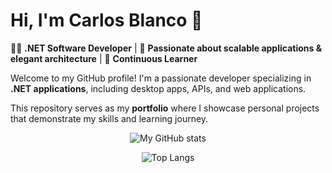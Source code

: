 # Hi, I'm Carlos Blanco 👋

👨‍💻 **.NET Software Developer** | 🚀 **Passionate about scalable applications & elegant architecture** | 🌱 **Continuous Learner**  


Welcome to my GitHub profile! I'm a passionate developer specializing in **.NET applications**, including desktop apps, APIs, and web applications.

This repository serves as my **portfolio** where I showcase personal projects that demonstrate my skills and learning journey.  

<div align="center">
  
![My GitHub stats](https://github-readme-stats.vercel.app/api?username=acbgalan&show_icons=true&theme=radical)  

![Top Langs](https://github-readme-stats.vercel.app/api/top-langs/?username=acbgalan&hide_progress=true&theme=radical)  

</div>
